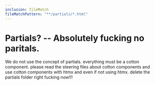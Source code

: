 ```yaml
---
inclusion: fileMatch
fileMatchPattern: "**/partials/*.html"
---
```


# Partials? -- Absolutely fucking no paritals.

We do not use the concept of partials. everything must be a cotton component.
please read the steering files about cotton components and use cotton components with htmx and 
even if not using htmx. delete the partials folder right fucking now!!!